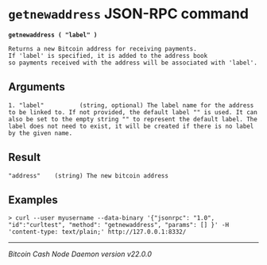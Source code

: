 `getnewaddress` JSON-RPC command
================================

**`getnewaddress ( "label" )`**

```
Returns a new Bitcoin address for receiving payments.
If 'label' is specified, it is added to the address book
so payments received with the address will be associated with 'label'.
```

Arguments
---------

```
1. "label"          (string, optional) The label name for the address to be linked to. If not provided, the default label "" is used. It can also be set to the empty string "" to represent the default label. The label does not need to exist, it will be created if there is no label by the given name.
```

Result
------

```
"address"    (string) The new bitcoin address
```

Examples
--------

```
> curl --user myusername --data-binary '{"jsonrpc": "1.0", "id":"curltest", "method": "getnewaddress", "params": [] }' -H 'content-type: text/plain;' http://127.0.0.1:8332/
```

***

*Bitcoin Cash Node Daemon version v22.0.0*
